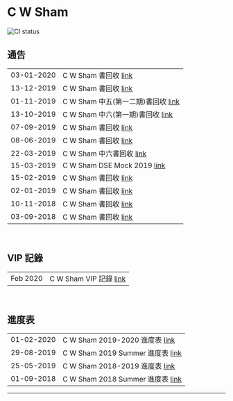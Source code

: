 # C W Sham
![CI status](https://img.shields.io/badge/CWSHAM%20-Physics-00b2b4.svg)

## 通告
|||
|:-|:-|
|03-01-2020|C W Sham 書回收 [link](https://github.com/chunhon/cwsham/blob/master/return_03012020.md)|
|13-12-2019|C W Sham 書回收 [link](https://github.com/chunhon/cwsham/blob/master/return_13122019.md)|
|01-11-2019|C W Sham 中五(第一二期)書回收 [link](https://github.com/chunhon/cwsham/blob/master/return_01112019.md)|
|13-10-2019|C W Sham 中六(第一期)書回收 [link](https://github.com/chunhon/cwsham/blob/master/return_13102019.md)|
|07-09-2019|C W Sham 書回收 [link](https://github.com/chunhon/cwsham/blob/master/return_07092019.md)|
|08-06-2019|C W Sham 書回收 [link](https://github.com/chunhon/cwsham/blob/master/return_08062019.md)|
|22-03-2019|C W Sham 中六書回收 [link](https://github.com/chunhon/cwsham/blob/master/return_22032019.md)|
|15-03-2019|C W Sham DSE Mock 2019 [link](https://github.com/chunhon/cwsham/blob/master/mock_2019.md)|
|15-02-2019|C W Sham 書回收 [link](https://github.com/chunhon/cwsham/blob/master/return_15022019.md)|
|02-01-2019|C W Sham 書回收 [link](https://github.com/chunhon/cwsham/blob/master/return_02012019.md)|
|10-11-2018|C W Sham 書回收 [link](https://github.com/chunhon/cwsham/blob/master/return_10112018.md)|
|03-09-2018|C W Sham 書回收 [link](https://github.com/chunhon/cwsham/blob/master/return_03092018.md)|
<br>

## VIP 記錄
|||
|:-|:-|
|Feb 2020|C W Sham VIP 記錄 [link](https://drive.google.com/open?id=1cUeKJGwWhwnKVhdNn-bjljSBAgTC-Af7fZpF90-q0wE)|
<br>

## 進度表
|||
|:-|:-|
|01-02-2020|C W Sham 2019-2020 進度表 [link](https://github.com/chunhon/cwsham/blob/master/weeklyprogress_2019_2020.md)|
|29-08-2019|C W Sham 2019 Summer 進度表 [link](https://github.com/chunhon/cwsham/blob/master/weeklyprogress_2019_summer.md)|
|25-05-2019|C W Sham 2018-2019 進度表 [link](https://github.com/chunhon/cwsham/blob/master/weeklyprogress_2018_2019.md)|
|01-09-2018|C W Sham 2018 Summer 進度表 [link](https://github.com/chunhon/cwsham/blob/master/weeklyprogress_2018_summer.md)|

***

